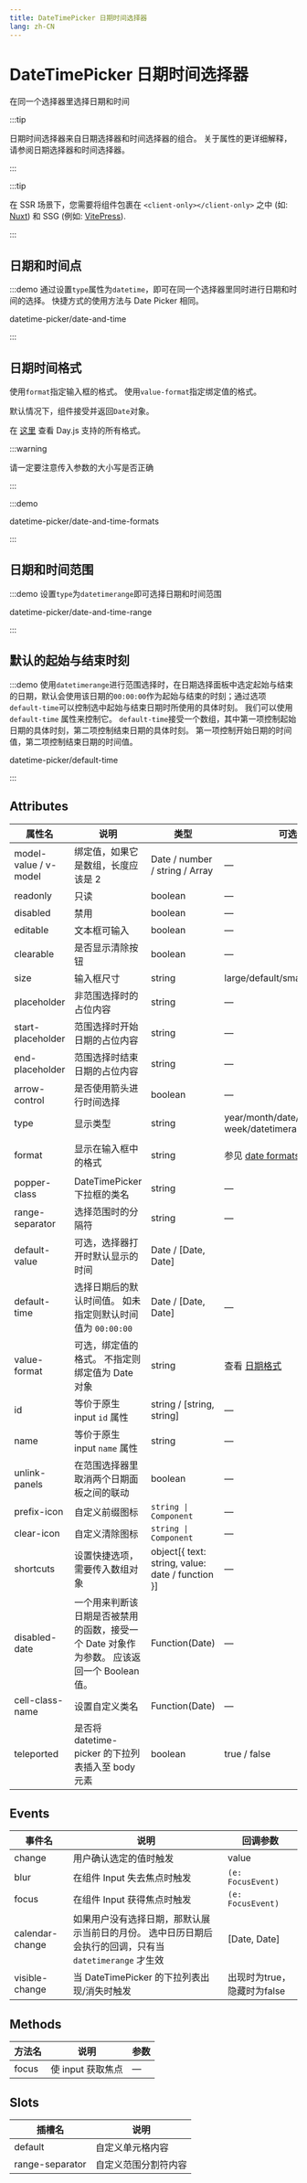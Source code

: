 ```yaml
---
title: DateTimePicker 日期时间选择器
lang: zh-CN
---
```


# DateTimePicker 日期时间选择器

在同一个选择器里选择日期和时间

:::tip

日期时间选择器来自日期选择器和时间选择器的组合。 关于属性的更详细解释，请参阅日期选择器和时间选择器。

:::

:::tip

在 SSR 场景下，您需要将组件包裹在 `<client-only></client-only>` 之中 (如: [Nuxt](https://nuxt.com/v3)) 和 SSG (例如: [VitePress](https://vitepress.vuejs.org/)).

:::

## 日期和时间点

:::demo 通过设置`type`属性为`datetime`，即可在同一个选择器里同时进行日期和时间的选择。 快捷方式的使用方法与 Date Picker 相同。

datetime-picker/date-and-time

:::

## 日期时间格式

使用`format`指定输入框的格式。 使用`value-format`指定绑定值的格式。

默认情况下，组件接受并返回`Date`对象。

在 [这里](https://day.js.org/docs/en/display/format#list-of-all-available-formats) 查看 Day.js 支持的所有格式。

:::warning

请一定要注意传入参数的大小写是否正确

:::

:::demo

datetime-picker/date-and-time-formats

:::

## 日期和时间范围

:::demo 设置`type`为`datetimerange`即可选择日期和时间范围

datetime-picker/date-and-time-range

:::

## 默认的起始与结束时刻

:::demo 使用`datetimerange`进行范围选择时，在日期选择面板中选定起始与结束的日期，默认会使用该日期的`00:00:00`作为起始与结束的时刻；通过选项`default-time`可以控制选中起始与结束日期时所使用的具体时刻。 我们可以使用 `default-time` 属性来控制它。 `default-time`接受一个数组，其中第一项控制起始日期的具体时刻，第二项控制结束日期的具体时刻。 第一项控制开始日期的时间值，第二项控制结束日期的时间值。

datetime-picker/default-time

:::

## Attributes

| 属性名                   | 说明                                                    | 类型                                               | 可选值                                                          | 默认值                 |
| --------------------- | ----------------------------------------------------- | ------------------------------------------------ | ------------------------------------------------------------ | ------------------- |
| model-value / v-model | 绑定值，如果它是数组，长度应该是 2                                    | Date / number / string / Array                   | —                                                            | —                   |
| readonly              | 只读                                                    | boolean                                          | —                                                            | false               |
| disabled              | 禁用                                                    | boolean                                          | —                                                            | false               |
| editable              | 文本框可输入                                                | boolean                                          | —                                                            | true                |
| clearable             | 是否显示清除按钮                                              | boolean                                          | —                                                            | true                |
| size                  | 输入框尺寸                                                 | string                                           | large/default/small                                          | default             |
| placeholder           | 非范围选择时的占位内容                                           | string                                           | —                                                            | —                   |
| start-placeholder     | 范围选择时开始日期的占位内容                                        | string                                           | —                                                            | —                   |
| end-placeholder       | 范围选择时结束日期的占位内容                                        | string                                           | —                                                            | —                   |
| arrow-control         | 是否使用箭头进行时间选择                                          | boolean                                          | —                                                            | false               |
| type                  | 显示类型                                                  | string                                           | year/month/date/datetime/ week/datetimerange/daterange       | date                |
| format                | 显示在输入框中的格式                                            | string                                           | 参见 [date formats](/en-US/component/date-picker#date-formats) | YYYY-MM-DD HH:mm:ss |
| popper-class          | DateTimePicker 下拉框的类名                                 | string                                           | —                                                            | —                   |
| range-separator       | 选择范围时的分隔符                                             | string                                           | —                                                            | '-'                 |
| default-value         | 可选，选择器打开时默认显示的时间                                      | Date / [Date, Date]                              |                                                              | —                   |
| default-time          | 选择日期后的默认时间值。 如未指定则默认时间值为 `00:00:00`                   | Date / [Date, Date]                              | —                                                            | —                   |
| value-format          | 可选，绑定值的格式。 不指定则绑定值为 Date 对象                           | string                                           | 查看 [日期格式](https://day.js.org/docs/en/display/format)         | —                   |
| id                    | 等价于原生 input `id` 属性                                   | string / [string, string]                        | —                                                            | —                   |
| name                  | 等价于原生 input `name` 属性                                 | string                                           | —                                                            | —                   |
| unlink-panels         | 在范围选择器里取消两个日期面板之间的联动                                  | boolean                                          | —                                                            | false               |
| prefix-icon           | 自定义前缀图标                                               | `string \| Component`                           | —                                                            | Date                |
| clear-icon            | 自定义清除图标                                               | `string \| Component`                           | —                                                            | CircleClose         |
| shortcuts             | 设置快捷选项，需要传入数组对象                                       | object[{ text: string, value: date / function }] | —                                                            | —                   |
| disabled-date         | 一个用来判断该日期是否被禁用的函数，接受一个 Date 对象作为参数。 应该返回一个 Boolean 值。 | Function(Date)                                   | —                                                            | —                   |
| cell-class-name       | 设置自定义类名                                               | Function(Date)                                   | —                                                            | —                   |
| teleported            | 是否将 datetime-picker 的下拉列表插入至 body 元素                  | boolean                                          | true / false                                                 | true                |

## Events

| 事件名             | 说明                                                            | 回调参数               |
| --------------- | ------------------------------------------------------------- | ------------------ |
| change          | 用户确认选定的值时触发                                                   | value              |
| blur            | 在组件 Input 失去焦点时触发                                             | `(e: FocusEvent)`  |
| focus           | 在组件 Input 获得焦点时触发                                             | `(e: FocusEvent)`  |
| calendar-change | 如果用户没有选择日期，那默认展示当前日的月份。 选中日历日期后会执行的回调，只有当 `datetimerange` 才生效 | [Date, Date]       |
| visible-change  | 当 DateTimePicker 的下拉列表出现/消失时触发                                | 出现时为true，隐藏时为false |

## Methods

| 方法名   | 说明           | 参数 |
| ----- | ------------ | -- |
| focus | 使 input 获取焦点 | —  |

## Slots

| 插槽名             | 说明         |
| --------------- | ---------- |
| default         | 自定义单元格内容   |
| range-separator | 自定义范围分割符内容 |
